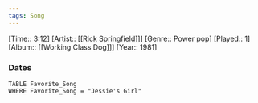 ```yaml
---
tags: Song  
---
```

[Time:: 3:12]
[Artist:: [[Rick Springfield]]]
[Genre:: Power pop]
[Played:: 1]
[Album:: [[Working Class Dog]]]
[Year:: 1981]
### Dates
````dataview
TABLE Favorite_Song
WHERE Favorite_Song = "Jessie's Girl"
````